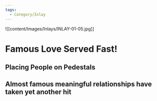 ```yaml
---
tags:
  - Category/Inlay
---
```

![[content/Images/Inlays/INLAY-01-05.jpg]]
# Famous Love Served Fast!
## Placing People on Pedestals
## Almost famous meaningful relationships have taken yet another hit
